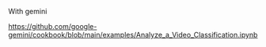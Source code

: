 

With gemini

https://github.com/google-gemini/cookbook/blob/main/examples/Analyze_a_Video_Classification.ipynb


